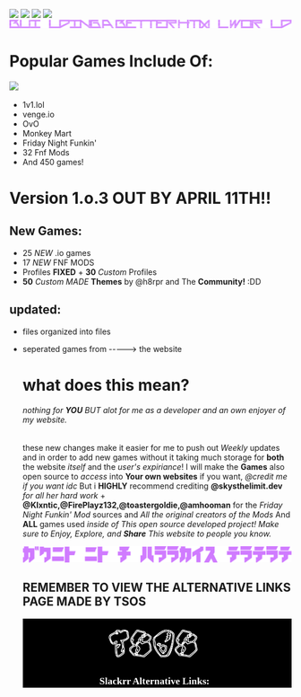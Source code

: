 ![](https://github.com/uslackrr/uslackrr.github.io/blob/main/images/README/title-white.png)
![](https://github.com/uslackrr/uslackrr.github.io/blob/main/images/README/title.png)
![](https://github.com/uslackrr/uslackrr.github.io/blob/main/images/README/header.png)
[![](https://github.com/uslackrr/uslackrr.github.io/blob/main/images/README/selenite.png)](https://github.com/repositoryrepos/Game-Library)
![](https://github.com/repositoryrepos/repositoryrepos/blob/main/images/quote.png)
# Popular Games Include Of:
  [![](https://github.com/uslackrr/v1-o-3/blob/main/images/README/popular-games.png)](https://ublockedslackrr.github.io./games/venge/index.html)
- 1v1.lol
- venge.io
- OvO
- Monkey Mart
- Friday Night Funkin'
- 32 Fnf Mods
- And 450 games!

# Version 1.o.3 OUT BY APRIL 11TH!!
## New Games:
- 25 *NEW* .io games
- 17 *NEW* FNF MODS
- Profiles **FIXED** + **30** *Custom* Profiles
- **50** *Custom MADE* **Themes** by @h8rpr and The **Community!** :DD
## updated:
- files organized into files
- seperated games from -----> the website
  # what does this mean?
  ###### nothing for **YOU** *BUT* alot for me as a developer and an own enjoyer of my website.
  these new changes make it easier for me to push out *Weekly* updates and in order to add new games without it taking much storage for **both** the website *itself*
  and the *user's expiriance*!
  I will make the **Games** also open source to *access* into **Your own websites** if you want, *@credit me if you want idc* But i **HIGHLY** recommend crediting 
  **@skysthelimit.dev** *for all her hard work* + **@Klxntic,@FirePlayz132,@toastergoldie,@amhooman** for the *Friday Night Funkin' Mod* sources and *All the original creators of the Mods* 
  And 
  **ALL** games used *inside of 
  This open source developed project! Make sure to Enjoy, *Explore*, *and **Share** This website to people you know.**
  
  ![](https://github.com/repositoryrepos/repositoryrepos/blob/main/images/wow.png)

  ## REMEMBER TO VIEW THE ALTERNATIVE LINKS PAGE MADE BY TSOS
  [![](https://github.com/uslackrr/uslackrr/blob/main/TSOS%20-%20The%20Site%20Of%20Sites.png)](https://thesiteofsites.github.io./)

